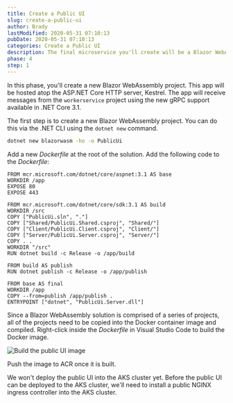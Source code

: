 ```yaml
---
title: Create a Public UI
slug: create-a-public-ui
author: Brady
lastModified: 2020-05-31 07:10:13
pubDate: 2020-05-31 07:10:13
categories: Create a Public UI
description: The final microservice you'll create will be a Blazor WebAssembly app. This app will become the public interface users see, visible outside of the AKS cluster via a public ingress.
phase: 4
step: 1
---
```


In this phase, you'll create a new Blazor WebAssembly project. This app will be hosted atop the ASP.NET Core HTTP server, Kestrel. The app will receive messages from the `workerservice` project using the new gRPC support available in .NET Core 3.1.

The first step is to create a new Blazor WebAssembly project. You can do this via the .NET CLI using the `dotnet new` command.

```bash
dotnet new blazorwasm -ho -o PublicUi
```

Add a new *Dockerfile* at the root of the solution. Add the following code to the *Dockerfile*:

```docker
FROM mcr.microsoft.com/dotnet/core/aspnet:3.1 AS base
WORKDIR /app
EXPOSE 80
EXPOSE 443

FROM mcr.microsoft.com/dotnet/core/sdk:3.1 AS build
WORKDIR /src
COPY ["PublicUi.sln", "."]
COPY ["Shared/PublicUi.Shared.csproj", "Shared/"]
COPY ["Client/PublicUi.Client.csproj", "Client/"]
COPY ["Server/PublicUi.Server.csproj", "Server/"]
COPY . .
WORKDIR "/src"
RUN dotnet build -c Release -o /app/build

FROM build AS publish
RUN dotnet publish -c Release -o /app/publish

FROM base AS final
WORKDIR /app
COPY --from=publish /app/publish .
ENTRYPOINT ["dotnet", "PublicUi.Server.dll"]
```

Since a Blazor WebAssembly solution is comprised of a series of projects, all of the projects need to be copied into the Docker container image and compiled. Right-click inside the *Dockerfile* in Visual Studio Code to build the Docker image.

![Build the public UI image](media/build-ui-image.png)

Push the image to ACR once it is built.

We won't deploy the public UI into the AKS cluster yet. Before the public UI can be deployed to the AKS cluster, we'll need to install a public NGINX ingress controller into the AKS cluster.
